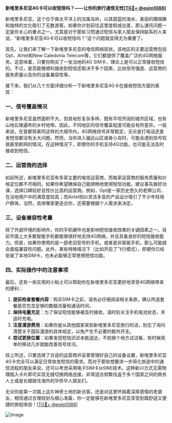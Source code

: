**新喀里多尼亚4G卡可以收短信吗？——让你的旅行通信无忧[[TG💪+ @esim1088](https://t.me/s/esim1088)]**

新喀里多尼亚，这个位于南太平洋上的法属岛屿，以其碧蓝的海水、美丽的珊瑚礁和独特的文化吸引了无数游客。如果你计划前往这里度假或出差，那么通讯问题一定是你关心的重点之一。尤其是对于那些习惯通过短信与家人朋友保持联系的人来说，“新喀里多尼亚4G卡可以收短信吗？”这个问题就显得尤为重要了。

首先，让我们来了解一下新喀里多尼亚的电信网络现状。该地区的主要运营商包括Opt、Airtel和New Caledonia Telecom等，它们都提供了覆盖广泛的4G网络服务。这意味着，只要你购买了一张当地的4G SIM卡，理论上是可以正常接收短信的。不过，是否能够顺利接收到短信还取决于多个因素，比如信号强度、运营商的服务质量以及你的设备兼容性等。

接下来，我们从几个方面详细分析一下新喀里多尼亚4G卡在接收短信方面的表现：

### 一、信号覆盖情况

新喀里多尼亚虽然面积不大，但其地形复杂多样，既有平坦开阔的城市区域，也有山地丘陵遍布的乡村地带。因此，不同地区的信号覆盖程度可能会有所差异。一般来说，在首都努美阿这样的大城市内，4G网络信号非常稳定，无论是打电话还是发短信都没有太大问题。然而，当你进入偏远山区或者小岛时，可能会遇到信号较弱甚至断网的情况。在这种情况下，即使你的手机支持4G功能，也可能无法及时接收到短信。

### 二、运营商的选择

如前所述，新喀里多尼亚有多家主要的电信运营商，而每家运营商的服务质量和价格定位都不尽相同。如果你希望确保自己能顺畅地使用短信功能，建议事先做好功课，选择口碑较好且性价比高的运营商。例如，Opt是一家历史悠久的老牌公司，在当地用户中的满意度较高；而Airtel则以灵活多变的产品设计吸引了不少年轻用户群体。当然，具体哪家更适合你，还需要根据个人需求来决定。

### 三、设备兼容性考量

除了外部环境的影响外，你的手机硬件也是影响短信接收效果的关键因素之一。目前市面上大多数智能手机都能够很好地支持4G网络，并且具备良好的短信接收能力。但是，如果你使用的是一部老旧型号的手机，或者是非智能手机，那么可能就会面临兼容性问题。此外，某些特殊情况下（比如开启了飞行模式），即便你已经安装了本地SIM卡，也未必能够正常使用短信功能。

### 四、实际操作中的注意事项

最后，还有一些实用的小贴士可以帮助你在新喀里多尼亚更好地享受4G网络带来的便利：

1. **提前检查套餐内容**：购买SIM卡之前，请务必仔细阅读相关条款，确认所选套餐是否包含足够的数据流量和通话时间。
2. **保持电量充足**：为了保证短信能够被及时接收，请时刻关注手机电池状态，并适时充电。
3. **注意漫游费用**：如果你是从其他国家来到新喀里多尼亚旅行的话，别忘了询问清楚关于国际漫游的具体规定，以免产生不必要的额外开支。
4. **尝试更换位置**：如果发现短信迟迟未能送达，不妨换个地方试试看，有时候简单的移动几步就能改善信号状况。

综上所述，只要选择了合适的运营商并妥善管理好自己的设备设置，新喀里多尼亚4G卡完全可以满足日常收发短信的需求。而对于那些想要进一步简化旅途中的通信流程的朋友来说，还可以考虑采用电子SIM卡(eSIM)技术。这种新兴方式无需物理插入卡片即可实现无缝切换网络连接，非常适合频繁往返于多个国家之间的商务人士或是长期居住海外的华侨华人朋友们。

无论你是第一次踏上这片神奇土地的新访客，还是对这里怀揣着深厚感情的老朋友，相信通过合理规划与细心准备，你一定能够在新喀里多尼亚享受到既舒适又便捷的旅程体验！[[TG💪+ @esim1088](https://t.me/s/esim1088)]

![Image](https://i.postimg.cc/4NQfJmqS/Snipaste-2025-05-13-00-14-12.png)